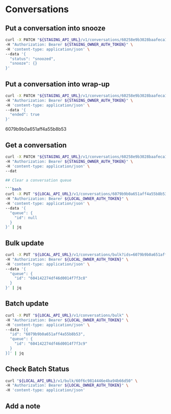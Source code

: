 # Conversations

## Put a conversation into snooze

```bash
curl -X PATCH "${STAGING_API_URL}/v1/conversations/60258e9b3028baafeca1795b" \
-H "Authorization: Bearer ${STAGING_OWNER_AUTH_TOKEN}" \
-H 'content-type: application/json' \
--data '{
  "status": "snoozed",
  "snooze": {}
}'
```

## Put a conversation into wrap-up

```bash
curl -X PATCH "${STAGING_API_URL}/v1/conversations/60258e9b3028baafeca1795b" \
-H "Authorization: Bearer ${STAGING_OWNER_AUTH_TOKEN}" \
-H 'content-type: application/json' \
--data '{
  "ended": true
}'
```
6079b9b0a651aff4a55b8b53
## Get a conversation

```bash
curl -X PATCH "${STAGING_API_URL}/v1/conversations/60258e9b3028baafeca1795b" \
-H "Authorization: Bearer ${STAGING_OWNER_AUTH_TOKEN}" \
-H 'content-type: application/json' \
--dat

## Clear a conversation queue

```bash
curl -X PUT "${LOCAL_API_URL}/v1/conversations/6079b9b0a651aff4a55b8b53" \
-H "Authorization: Bearer ${LOCAL_OWNER_AUTH_TOKEN}" \
-H 'content-type: application/json' \
--data '{
  "queue": {
    "id": null
  }
}' | jq
```

## Bulk update

```bash
curl -X PUT "${LOCAL_API_URL}/v1/conversations/bulk?ids=6079b9b0a651aff4a55b8b53" \
-H "Authorization: Bearer ${LOCAL_OWNER_AUTH_TOKEN}" \
-H 'content-type: application/json' \
--data '{
  "queue": {
    "id": "604142274df46d0014f7f3c8"
  }
}' | jq
```

## Batch update

```bash
curl -X PUT "${LOCAL_API_URL}/v1/conversations/bulk" \
-H "Authorization: Bearer ${LOCAL_OWNER_AUTH_TOKEN}" \
-H 'content-type: application/json' \
--data '[{
  "id": "6079b9b0a651aff4a55b8b53",
  "queue": {
    "id": "604142274df46d0014f7f3c9"
  }
}]' | jq
```

## Check Batch Status

```bash
curl "${LOCAL_API_URL}/v1/bulk/60f6c9814446e4ba94b66d50" \
-H "Authorization: Bearer ${LOCAL_OWNER_AUTH_TOKEN}" \
-H 'content-type: application/json'
```

## Add a note

```bash

```